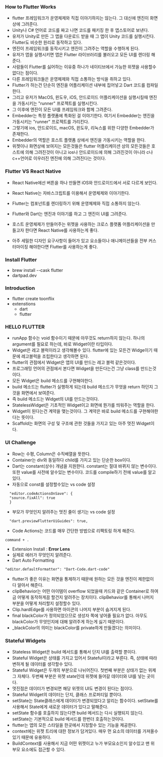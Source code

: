 ### How to Flutter Works

- flutter 프레임워크가 운영체제와 직접 이야기하지는 않는다. 그 대신에 엔진이 화면 상에 그려준다.
- Unity나 C# 언어로 코드를 짜고 나면 코드를 패키징 한 후 앱스토어로 보낸다.
- 유저가 Unity로 만든 그 앱을 다운로드 받을 때 그 앱이 Unity 코드를 실행시킨다. Flutter도 비슷한 원리로 동작하고 있다.
- 엔진이 프레임워크를 동작시키고 엔진이 그려주는 역할을 수행하게 된다.
- 유저가 앱을 실행시키면 앱은 Flutter 라이브러리를 불러오고 모든 UI를 렌더링 해준다.
- 사람들이 Flutter를 싫어하는 이유중 하나가 네이티브에서 가능한 위젯을 사용할수 없다는 점이다.
- 다른 프레임워크들은 운영체제와 직접 소통하는 방식을 취하고 있다.
- Flutter가 하는건 단순히 엔진을 어플리케이션 내부에 집어넣고 Dart 코드를 컴파일한다.
- 그리고 유저가 MacOS, 윈도우, iOS, 안드로이드 어플리케이션을 실행시킬때 엔진을 가동시키는 "runner" 프로젝트를 실행시킨다.
- 그 이후에 엔진이 모든 UI를 프레임워크와 함께 그려준다.
- Embedder는 특정 플랫폼에 특화된 걸 이야기한다. 여기서 Embedder는 엔진을 가동시키는 "runner" 프로젝트를 가리킨다.
- 그렇기에 ios, 안드로이드, macOS, 윈도우, 리눅스를 위한 다양한 Embedder가 존재한다.
- Embedder의 역할은 호스트 플랫폼 상에서 엔진을 가동시키는 역할을 한다.
- 위젯이나 화면상에 보여지는 모든것들은 flutter 어플리케이션 상의 모든것들은 호스트에 의해 그려진것이 아니고 ios나 안드로이드에 의해 그려진것이 아니라 c나 c++언어로 이우러진 엔진에 의해 그려진다는 것이다.

### Flutter VS React Native

- React Native에선 버튼을 하나 만들면 iOS와 안드로이드에서 서로 다르게 보인다.
- React Native는 자바스크립트를 이용해서 운영체제와 이야기한다.
- Flutter는 컴포넌트를 렌더링하기 위해 운영체제와 직접 소통하지 않는다.
- Flutter와 Dart는 엔진과 이야기를 하고 그 엔진이 UI를 그려준다.

- 호스트 운영체제가 만들어주는 위젯을 사용하는 크로스 플랫폼 어플리케이션을 만들고자 한다면 React Native를 사용하는게 좋다.
- 아주 세밀한 디자인 요구사항이 들어가 있고 요소들이나 애니메이션들을 전부 커스터마이징 해야한다면 Flutter를 사용하는게 좋다.

### Install Flutter

- brew install --cask flutter
- dartpad.dev

### Introduction

- flutter create toonflix
- extenstions
  - dart
  - flutter

### HELLO FLUTTER

- runApp 함수는 void 함수이기 때문에 아무것도 return하지 않는다. 하나의 argument를 필요로 하는데, 바로 Widget이란 타입이다.
- Widget은 레고 블럭이라고 생각해볼수 있다. flutter에 있는 모든건 Widge이기 때문에 레고블럭을 조립한다고 생각하면 된다.
- flutter의 관점에서 Widget은 앱의 UI를 만드는 레고 블럭 같은것이다.
- 프로그래밍 언어의 관점에서 본다면 Widget을 만든다는건 그냥 class를 만드는것이다.
- 모든 Widget은 build 메소드를 구현해야한다.
- build 메소드는 flutter가 실행하게 되는데 build 메소드가 무엇을 return 하던지 그것을 화면에서 보여준다.
- 즉 build 메소드는 Widget의 UI를 만드는것이다.
- StatelessWidget은 기초적인 Widget이고 화면에 뭔가를 띄워주는 역할을 한다.
- Widget이 된다는건 계약을 맺는것이다. 그 계약은 바로 build 메소드를 구현해야한다는 뜻이다.
- Scaffold는 화면의 구성 및 구조에 관한 것들을 가지고 있는 아주 멋진 Widget이다.

### UI Challenge

- Row는 수평, Column은 수직배열을 뜻한다.
- Container는 div와 동일하다 child를 가지고 있는 단순한 box이다.
- Dart는 constant(상수) 개념을 지원한다. constant는 절대 바뀌지 않는 변수이다. 또한 value를 사전에 알수있는 변수이다. 코드를 compile하기 전에 value를 알고 있다.
- 자동으로 const를 설정할수있는 vs code 설정

```
  "editor.codeActionsOnSave": {
  "source.fixAll": true
  }
```

- 부모가 무엇인지 알려주는 멋진 줄이 생기는 vs code 설정

```
  "dart.previewFlutterUiGuides": true,
```

- Code Actions는 코드를 매우 간단한 방법으로 리팩토링 하게 해준다.

```
command + .
```

- Extension Install : **Error Lens**
- 실제로 에러가 무엇인지 알려준다.
- Dart Auto Formatting

```
"editor.defaultFormatter": "Dart-Code.dart-code"
```

- flutter가 좋은 이유는 화면을 통제하기 때문에 원하는 모든 것을 엔진이 제한없이 다 알아서 해준다.
- clipBehavior는 어떤 아이템이 overflow 되었을때 카드와 같은 Container로 하여금 어떻게 동작하게끔 할건지 알려주는 장치이다. clipBehavior를 통해서 나머지 부분을 어떻게 처리할지 설정할수 있다.
- Clip.hardEdge를 사용하면 아이콘의 나머지 부분이 숨겨지게 된다.
- final blackColor가 정의되었으므로 생성자 쪽에 넣어줄 필요가 없다. 아무도 blackColor가 무엇인지에 대해 알려주게 하는게 싫기 때문이다.
- \_blackColor의 의미는 blackColor를 private하게 만들겠다는 의미이다.

### Stateful Widgets

- Stateless Widget은 build 메서드를 통해서 단지 UI를 출력할 뿐이다.
- Stateful Widget은 상태를 가지고 있어서 Stateful이라고 부른다. 즉, 상태에 따라 변하게 될 데이터를 생각할수 있다.
- Stateful Widget은 두개의 부분으로 나뉘어진다. 첫번째 부분은 상태가 없는 위제 그 자체다. 두번째 부분은 위젯 state인데 위젯에 들어갈 데이터와 UI를 넣는 곳이다.
- 멋진점은 데이터가 변경되면 해당 위젯의 UI도 변경이 된다는 점이다.
- Stateful Widget의 데이터는 단지, 클래스 프로퍼티일 뿐이다.
- setState는 State클래스에게 데이터가 변경되었다고 알리는 함수이다. setState를 사용해서 State에게 새로운 데이터가 있다고 말해준다.
- setState 함수를 호출하지 않는다면 build 메서드는 다시 실행되지 않는다. setState는 기본적으로 build 메서드를 한번더 호출하는것이다.
- flutter는 앱의 모든 스타일을 한곳에서 지정할수 있는 기능을 제공한다.
- context에는 위젯 트리에 대한 정보가 담겨있다. 매우 먼 요소의 데이터를 가져올수 있기 때문에 유용하다.
- BuildContext를 사용해서 지금 어떤 위젯이고 누가 부모요소인지 알수있고 맨 위 부모 요소에도 접근할 수 있다.
